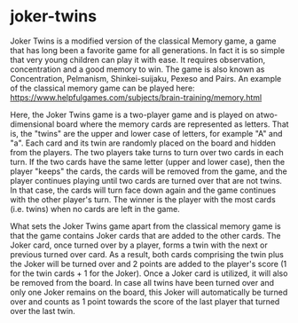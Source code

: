 # joker-twins
Joker Twins is a modified version of the classical Memory game, a game that has long been a favorite game for all generations. In fact it is so simple that very young children can play it with ease. It requires observation, concentration and a good memory to win. The game is also known as Concentration, Pelmanism, Shinkei-suijaku, Pexeso and Pairs. An example of the classical memory game can be played here:
https://www.helpfulgames.com/subjects/brain-training/memory.html

Here, the Joker Twins game is a two-player game and is played on atwo-dimensional board where the memory cards are represented as letters. That is, the "twins" are the upper and lower case of letters, for example "A" and "a". Each card and its twin are randomly placed on the board and hidden from the players. The two players take turns to turn over two cards in each turn. If the two cards have the same letter (upper and lower case), then the player "keeps" the cards, the cards will be removed from the game, and the player continues playing until two cards are turned over that are not twins. In that case, the cards will turn face down again and the game continues with the other player's turn. The winner is the player with the most cards (i.e. twins) when no cards are left in the game.

What sets the Joker Twins game apart from the classical memory game is that the game contains Joker cards that are added to the other cards. The Joker card, once turned over by a
player, forms a twin with the next or previous turned over card. As a result, both cards comprising the twin plus the Joker will be turned over and 2 points are added to the player's score (1 for the twin cards + 1 for the Joker). Once a Joker card is utilized, it will also be removed from the board. In case all twins have been turned over and only one Joker remains on the board, this Joker will automatically be turned over and counts as 1 point towards the score of the last player that turned over the last twin.
